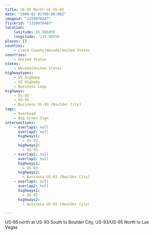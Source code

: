 ```yaml
---
title: US-95 North at US-93
date: "2006-02-01T00:00:00Z"
imageid: "1159976487"
flickrid: "1159976487"
location:
    latitude: 35.966859
    longitude: -114.89458
places: []
counties:
    - Clark County|Nevada|United States
countries:
    - United States
states:
    - Nevada|United States
highwaytypes:
    - US Highway
    - US Highway
    - Business Loop
highways:
    - US-93
    - US-95
    - Business US-93 (Boulder City)
tags:
    - Overhead
    - Big Green Sign
intersections:
    - overlap1: null
      overlap2: null
      highways1:
        - US-93
      highways2:
        - US-95
    - overlap1: null
      overlap2: null
      highways1:
        - US-93
      highways2:
        - Business US-93 (Boulder City)
    - overlap1: null
      overlap2: null
      highways1:
        - US-95
      highways2:
        - Business US-93 (Boulder City)

---
```

US-95 north at US-93 South to Boulder City, US-93/US-95 North to Las Vegas